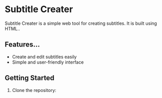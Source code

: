 # Subtitle Creater

Subtitle Creater is a simple web tool for creating subtitles. It is built using HTML..

## Features...

- Create and edit subtitles easily
- Simple and user-friendly interface

## Getting Started

1. Clone the repository:
